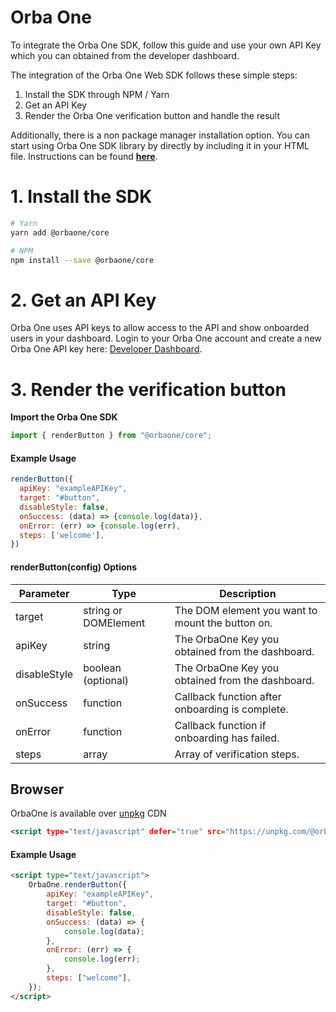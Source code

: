 # Orba One

To integrate the Orba One SDK, follow this guide and use your
own API Key which you can obtained from the developer dashboard.

The integration of the Orba One Web SDK follows these simple steps:

1. Install the SDK through NPM / Yarn
2. Get an API Key
3. Render the Orba One verification button and handle the result

Additionally, there is a non package manager installation option. You can start using Orba One SDK library by directly by including it in your HTML file. Instructions can be found **[here](#Browser)**.

# 1. Install the SDK

```bash
# Yarn
yarn add @orbaone/core

# NPM
npm install --save @orbaone/core
```

# 2. Get an API Key

Orba One uses API keys to allow access to the API and show onboarded users in your dashboard. Login to your Orba One account and create a new Orba One API key here: [Developer Dashboard](https://vendor.orbaone.com).

# 3. Render the verification button

**Import the Orba One SDK**

```javascript
import { renderButton } from "@orbaone/core";
```

#### Example Usage

```javascript
renderButton({
  apiKey: "exampleAPIKey",
  target: "#button",
  disableStyle: false,
  onSuccess: (data) => {console.log(data)},
  onError: (err) => {console.log(err),
  steps: ['welcome'],
})
```

#### renderButton(config) Options

| Parameter    | Type                 | Description                                      |
| ------------ | -------------------- | ------------------------------------------------ |
| target       | string or DOMElement | The DOM element you want to mount the button on. |
| apiKey       | string               | The OrbaOne Key you obtained from the dashboard. |
| disableStyle | boolean (optional)   | The OrbaOne Key you obtained from the dashboard. |
| onSuccess    | function             | Callback function after onboarding is complete.  |
| onError      | function             | Callback function if onboarding has failed.      |
| steps        | array                | Array of verification steps.                     |

## Browser

OrbaOne is available over [unpkg](https://unpkg.com/) CDN

```htm
<script type="text/javascript" defer="true" src="https://unpkg.com/@orbaone/core@1.0.5/lib/index.bundle.js" />
```

#### Example Usage

```html
<script type="text/javascript">
    OrbaOne.renderButton({
        apiKey: "exampleAPIKey",
        target: "#button",
        disableStyle: false,
        onSuccess: (data) => {
            console.log(data);
        },
        onError: (err) => {
            console.log(err);
        },
        steps: ["welcome"],
    });
</script>
```
